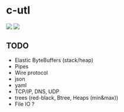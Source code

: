 # c-utl

![](https://github.com/Niklas-Seppala/c-utl/actions/workflows/c-cpp.yml/badge.svg)
![](https://github.com/Niklas-Seppala/c-utl/actions/workflows/memcheck.yml/badge.svg)

## TODO

- Elastic ByteBuffers (stack/heap)
- Pipes
- Wire protocol
- json
- yaml
- TCP/IP, DNS, UDP
- trees (red-black, Btree, Heaps (min&max))
- File IO ?
